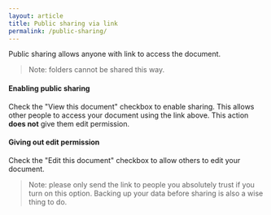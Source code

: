 ```yaml
---
layout: article
title: Public sharing via link
permalink: /public-sharing/
---
```


Public sharing allows anyone with link to access the document.

> Note: folders cannot be shared this way.

#### Enabling public sharing

Check the "View this document" checkbox to enable sharing. This allows other people to access your document using the link above. This action **does not** give them edit permission.

#### Giving out edit permission

Check the "Edit this document" checkbox to allow others to edit your document.

> Note: please only send the link to people you absolutely trust if you turn on this option. Backing up your data before sharing is also a wise thing to do.
